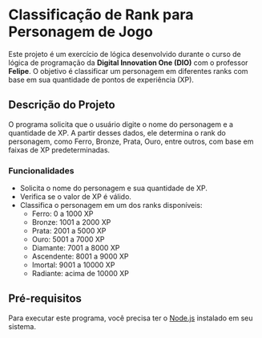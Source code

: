# Classificação de Rank para Personagem de Jogo

Este projeto é um exercício de lógica desenvolvido durante o curso de lógica de programação da **Digital Innovation One (DIO)** com o professor **Felipe**. O objetivo é classificar um personagem em diferentes ranks com base em sua quantidade de pontos de experiência (XP).

## Descrição do Projeto

O programa solicita que o usuário digite o nome do personagem e a quantidade de XP. A partir desses dados, ele determina o rank do personagem, como Ferro, Bronze, Prata, Ouro, entre outros, com base em faixas de XP predeterminadas.

### Funcionalidades
- Solicita o nome do personagem e sua quantidade de XP.
- Verifica se o valor de XP é válido.
- Classifica o personagem em um dos ranks disponíveis:
  - Ferro: 0 a 1000 XP
  - Bronze: 1001 a 2000 XP
  - Prata: 2001 a 5000 XP
  - Ouro: 5001 a 7000 XP
  - Diamante: 7001 a 8000 XP
  - Ascendente: 8001 a 9000 XP
  - Imortal: 9001 a 10000 XP
  - Radiante: acima de 10000 XP

## Pré-requisitos

Para executar este programa, você precisa ter o [Node.js](https://nodejs.org/) instalado em seu sistema.
